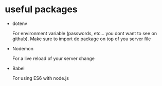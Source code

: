 # useful packages
* dotenv

    For environment variable (passwords, etc... you dont want to see on github).
    Make sure to import de package on top of you server file
* Nodemon

    For a live reload of your server change
* Babel

    For using ES6 with node.js